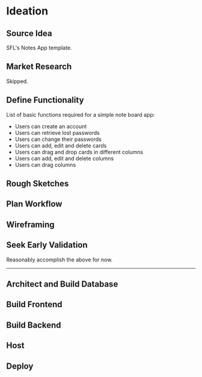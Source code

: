 # Ideation

## Source Idea

SFL's Notes App template.

## Market Research

Skipped.

## Define Functionality

List of basic functions required for a simple note board app:

- Users can create an account
- Users can retrieve lost passwords
- Users can change their passwords
- Users can add, edit and delete cards
- Users can drag and drop cards in different columns
- Users can add, edit and delete columns
- Users can drag columns

## Rough Sketches

## Plan Workflow

## Wireframing

## Seek Early Validation

Reasonably accomplish the above for now.

***

## Architect and Build Database

## Build Frontend

## Build Backend

## Host

## Deploy